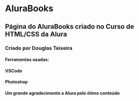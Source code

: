 # AluraBooks
## Página do AluraBooks criado no Curso de HTML/CSS da Alura
### Criado por Douglas Teixeira

#### Ferramentas usadas:

#### VSCode
#### Photoshop

#### Um grande agradecimento a Alura pelo ótimo conteúdo
